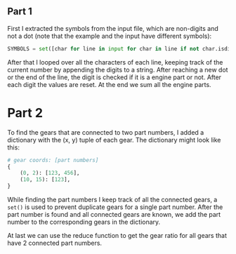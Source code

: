 ## Part 1

First I extracted the symbols from the input file, which are non-digits and not a dot (note that the example and the input have different symbols):

```python
SYMBOLS = set([char for line in input for char in line if not char.isdigit() and char != '.'])
```

After that I looped over all the characters of each line, keeping track of the current number by appending the digits to a string. After reaching a new dot or the end of the line, the digit is checked if it is a engine part or not. After each digit the values are reset. At the end we sum all the engine parts.

# Part 2

To find the gears that are connected to two part numbers, I added a dictionary with the (x, y) tuple of each gear. The dictionary might look like this:

```python
# gear coords: [part numbers]
{
    (0, 2): [123, 456],
    (10, 15): [123],
}
```

While finding the part numbers I keep track of all the connected gears, a `set()` is used to prevent duplicate gears for a single part number. After the part number is found and all connected gears are known, we add the part number to the corresponding gears in the dictionary.

At last we can use the reduce function to get the gear ratio for all gears that have 2 connected part numbers.
